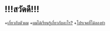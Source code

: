 # !!!สวัดดี!!!

+[เกี่ยวกับตัวผม](aboutme)
+[ผมได้เรียนรู้เกี่ยวกับอะไร?](learn)
+[โปรเจคที่ได้ลองทำ](Tict-Tac-Toe)